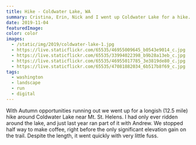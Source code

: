 ```yaml
---
title: Hike - Coldwater Lake, WA
summary: Cristina, Erin, Nick and I went up Coldwater Lake for a hike.
date: 2019-11-04
featuredImage:
color: color
images:
  - /static/img/2019/coldwater-lake-1.jpg
  - https://live.staticflickr.com/65535/46955009645_b0543e9014_c.jpg
  - https://live.staticflickr.com/65535/33994022398_b9b28a13eb_c.jpg
  - https://live.staticflickr.com/65535/46955017785_3e3819de80_c.jpg
  - https://live.staticflickr.com/65535/47081882034_6b517b8f69_c.jpg
tags:
  - washington
  - landscape
  - run
  - digital
---
```

With Autumn opportunities running out we went up for a longish (12.5 mile) hike around Coldwater Lake near Mt. St. Helens. I had only ever ridden around the lake, and just last year ran part of it with Andrew. We stopped half way to make coffee, right before the only significant elevation gain on the trail. Despite the length, it went quickly with very little fuss. 

